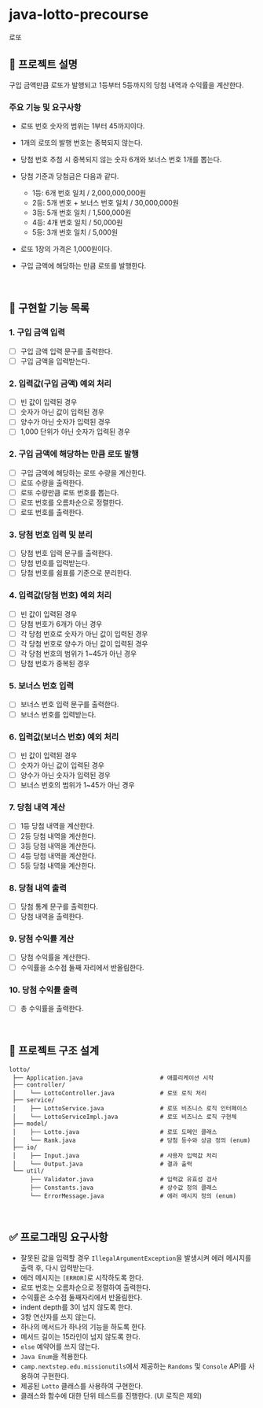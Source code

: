 # java-lotto-precourse
로또

## 📝 프로젝트 설명
구입 금액만큼 로또가 발행되고 1등부터 5등까지의 당첨 내역과 수익률을 계산한다.
### 주요 기능 및 요구사항 
- 로또 번호 숫자의 범위는 1부터 45까지이다.
- 1개의 로또의 발행 번호는 중복되지 않는다.
- 당첨 번호 추첨 시 중복되지 않는 숫자 6개와 보너스 번호 1개를 뽑는다.
- 당첨 기준과 당첨금은 다음과 같다.
  - 1등: 6개 번호 일치 / 2,000,000,000원 
  - 2등: 5개 번호 + 보너스 번호 일치 / 30,000,000원 
  - 3등: 5개 번호 일치 / 1,500,000원 
  - 4등: 4개 번호 일치 / 50,000원 
  - 5등: 3개 번호 일치 / 5,000원
- 로또 1장의 가격은 1,000원이다.
- 구입 금액에 해당하는 만큼 로또를 발행한다.


  <br>

## 📌 구현할 기능 목록
### 1. 구입 금액 입력
- [ ] 구입 금액 입력 문구를 출력한다.
- [ ] 구입 금액을 입력받는다.

### 2. 입력값(구입 금액) 예외 처리
- [ ] 빈 값이 입력된 경우
- [ ] 숫자가 아닌 값이 입력된 경우
- [ ] 양수가 아닌 숫자가 입력된 경우
- [ ] 1,000 단위가 아닌 숫자가 입력된 경우

### 2. 구입 금액에 해당하는 만큼 로또 발행
- [ ] 구입 금액에 해당하는 로또 수량을 계산한다.
- [ ] 로또 수량을 출력한다.
- [ ] 로또 수량만큼 로또 번호를 뽑는다.
- [ ] 로또 번호를 오름차순으로 정렬한다.
- [ ] 로또 번호를 출력한다.

### 3. 당첨 번호 입력 및 분리 
- [ ] 당첨 번호 입력 문구를 출력한다.
- [ ] 당첨 번호를 입력받는다.
- [ ] 당첨 번호를 쉼표를 기준으로 분리한다.

### 4. 입력값(당첨 번호) 예외 처리
- [ ] 빈 값이 입력된 경우
- [ ] 당첨 번호가 6개가 아닌 경우
- [ ] 각 당첨 번호로 숫자가 아닌 값이 입력된 경우
- [ ] 각 당첨 번호로 양수가 아닌 값이 입력된 경우
- [ ] 각 당첨 번호의 범위가 1~45가 아닌 경우
- [ ] 당첨 번호가 중복된 경우

### 5. 보너스 번호 입력
- [ ] 보너스 번호 입력 문구를 출력한다.
- [ ] 보너스 번호를 입력받는다.

### 6. 입력값(보너스 번호) 예외 처리
- [ ] 빈 값이 입력된 경우
- [ ] 숫자가 아닌 값이 입력된 경우
- [ ] 양수가 아닌 숫자가 입력된 경우
- [ ] 보너스 번호의 범위가 1~45가 아닌 경우

### 7. 당첨 내역 계산
- [ ] 1등 당첨 내역을 계산한다.
- [ ] 2등 당첨 내역을 계산한다.
- [ ] 3등 당첨 내역을 계산한다.
- [ ] 4등 당첨 내역을 계산한다.
- [ ] 5등 당첨 내역을 계산한다.

### 8. 당첨 내역 출력 
- [ ] 당첨 통계 문구를 출력한다.
- [ ] 당첨 내역을 출력한다.

### 9. 당첨 수익률 계산
- [ ] 당첨 수익률을 계산한다.
- [ ] 수익률을 소수점 둘째 자리에서 반올림한다.

### 10. 당첨 수익률 출력
- [ ] 총 수익률을 출력한다.


<br>

## 📂 프로젝트 구조 설계
```plaintext
lotto/
 ├── Application.java                      # 애플리케이션 시작
 ├── controller/                      
 │    └── LottoController.java             # 로또 로직 처리
 ├── service/                            
 │    ├── LottoService.java                # 로또 비즈니스 로직 인터페이스
 │    └── LottoServiceImpl.java            # 로또 비즈니스 로직 구현체
 ├── model/                          
 │    ├── Lotto.java                       # 로또 도메인 클래스
 │    └── Rank.java                        # 당첨 등수와 상금 정의 (enum)
 ├── io/                               
 │    ├── Input.java                       # 사용자 입력값 처리
 │    └── Output.java                      # 결과 출력
 └── util/                              
      ├── Validator.java                   # 입력값 유효성 검사
      ├── Constants.java                   # 상수값 정의 클래스
      └── ErrorMessage.java                # 에러 메시지 정의 (enum)
```

<br>

## ✅ 프로그래밍 요구사항
- 잘못된 값을 입력할 경우 `IllegalArgumentException`을 발생시켜 에러 메시지를 출력 후, 다시 입력받는다.
- 에러 메시지는 `[ERROR]`로 시작하도록 한다.
- 로또 번호는 오름차순으로 정렬하여 출력한다.
- 수익률은 소수점 둘째자리에서 반올림한다.
- indent depth를 3이 넘지 않도록 한다.
- 3항 연산자를 쓰지 않는다.
- 하나의 메서드가 하나의 기능을 하도록 한다.
- 메서드 길이는 15라인이 넘지 않도록 한다.
- `else` 예약어를 쓰지 않는다.
- `Java Enum`을 적용한다.
- `camp.nextstep.edu.missionutils`에서 제공하는 `Randoms` 및 `Console` API를 사용하여 구현한다.
- 제공된 `Lotto` 클래스를 사용하여 구현한다.
- 클래스와 함수에 대한 단위 테스트를 진행한다. (UI 로직은 제외)
